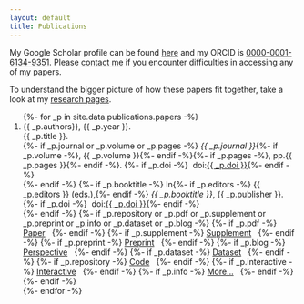 ```yaml
---
layout: default
title: Publications
---
```

My Google Scholar profile can be found [here](https://scholar.google.co.uk/citations?user=TiVeAN8AAAAJ) and my ORCID is [0000-0001-6134-9351](https://orcid.org/0000-0001-6134-9351). Please [contact me](mailto:andrew.valentine@durham.ac.uk) if you encounter difficulties in accessing any of my papers.

To understand the bigger picture of how these papers fit together, take a look at my [research pages](/research.html).

<ol reversed>
{%- for _p in site.data.publications.papers -%}
  <li> {{ _p.authors}}, {{ _p.year }}.<br />{{ _p.title }}.<br />
  {%- if _p.journal or _p.volume or _p.pages -%}
  <i>{{ _p.journal }}</i>{%- if _p.volume -%}, {{ _p.volume }}{%- endif -%}{%- if _p.pages -%}, pp.{{ _p.pages }}{%- endif -%}. {%- if _p.doi -%} &nbsp;doi:<a href="https://dx.doi.org/{{ _p.doi }}">{{ _p.doi }}</a>{%- endif -%} <br />
  {%- endif -%}
  {%- if _p.booktitle -%}
  In{%- if _p.editors -%}&nbsp;{{ _p.editors }} (eds.),{%- endif -%}&nbsp;<i>{{ _p.booktitle }}</i>, {{ _p.publisher }}. {%- if _p.doi -%} &nbsp;doi:<a href="https://dx.doi.org/{{ _p.doi }}">{{ _p.doi }}</a>{%- endif -%}<br />
  {%- endif -%}
  {%- if _p.repository or _p.pdf or _p.supplement or _p.preprint or _p.info or _p.dataset or _p.blog -%}
  {%- if _p.pdf -%}
    <a href="{{ site.baseurl }}/files/{{ _p.pdf }}"><i class="fas fa-file-pdf"></i> Paper</a>&nbsp;&nbsp;
  {%- endif -%}
  {%- if _p.supplement -%}
    <a href="{{ site.baseurl }}/files/{{ _p.supplement }}"><i class="fas fa-file-contract"></i> Supplement</a>&nbsp;&nbsp;
  {%- endif -%}
  {%- if _p.preprint -%}
    <a href="{{ _p.preprint }}"><i class="fas fa-book-reader"></i> Preprint</a>&nbsp;&nbsp;
  {%- endif -%}
  {%- if _p.blog -%}
    <a href="{{ _p.blog }}"><i class="fas fa-newspaper"></i> Perspective</a>&nbsp;&nbsp;
  {%- endif -%}
  {%- if _p.dataset -%}
    <a href="{{ _p.dataset }}"><i class="fas fa-database"></i> Dataset</a>&nbsp;&nbsp;
  {%- endif -%}
  {%- if _p.repository -%}
    <a href="{{ _p.repository }}"><i class="fab fa-github"></i> Code</a>&nbsp;&nbsp;
  {%- endif -%}
  {%- if _p.interactive -%}
    <a href="{{ _p.interactive }}"><i class="fas fa-cogs"></i> Interactive</a>&nbsp;&nbsp;
  {%- endif -%}
  {%- if _p.info -%}
    <a href="{{ _p.info }}"><i class="fas fa-angle-double-right"></i> More...</a>&nbsp;&nbsp;
  {%- endif -%}
  <br />
  {%- endif -%}
  <br /></li>
{%- endfor -%}
</ol>
